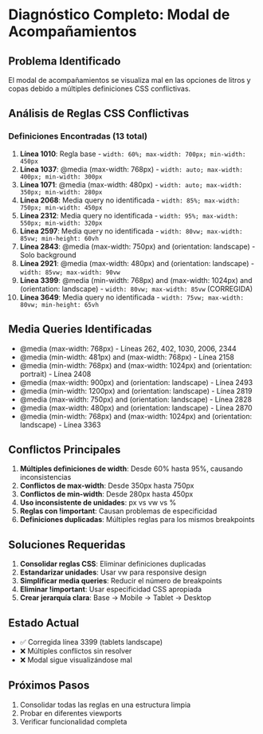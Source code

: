 # Diagnóstico Completo: Modal de Acompañamientos

## Problema Identificado
El modal de acompañamientos se visualiza mal en las opciones de litros y copas debido a múltiples definiciones CSS conflictivas.

## Análisis de Reglas CSS Conflictivas

### Definiciones Encontradas (13 total)
1. **Línea 1010**: Regla base - `width: 60%; max-width: 700px; min-width: 450px`
2. **Línea 1037**: @media (max-width: 768px) - `width: auto; max-width: 400px; min-width: 300px`
3. **Línea 1071**: @media (max-width: 480px) - `width: auto; max-width: 350px; min-width: 280px`
4. **Línea 2068**: Media query no identificada - `width: 85%; max-width: 750px; min-width: 450px`
5. **Línea 2312**: Media query no identificada - `width: 95%; max-width: 550px; min-width: 320px`
6. **Línea 2597**: Media query no identificada - `width: 80vw; max-width: 85vw; min-height: 60vh`
7. **Línea 2843**: @media (max-width: 750px) and (orientation: landscape) - Solo background
8. **Línea 2921**: @media (max-width: 480px) and (orientation: landscape) - `width: 85vw; max-width: 90vw`
9. **Línea 3399**: @media (min-width: 768px) and (max-width: 1024px) and (orientation: landscape) - `width: 80vw; max-width: 85vw` (CORREGIDA)
10. **Línea 3649**: Media query no identificada - `width: 75vw; max-width: 80vw; min-height: 65vh`

## Media Queries Identificadas
- @media (max-width: 768px) - Líneas 262, 402, 1030, 2006, 2344
- @media (min-width: 481px) and (max-width: 768px) - Línea 2158
- @media (min-width: 768px) and (max-width: 1024px) and (orientation: portrait) - Línea 2408
- @media (max-width: 900px) and (orientation: landscape) - Línea 2493
- @media (min-width: 1200px) and (orientation: landscape) - Línea 2819
- @media (max-width: 750px) and (orientation: landscape) - Línea 2828
- @media (max-width: 480px) and (orientation: landscape) - Línea 2870
- @media (min-width: 768px) and (max-width: 1024px) and (orientation: landscape) - Línea 3363

## Conflictos Principales
1. **Múltiples definiciones de width**: Desde 60% hasta 95%, causando inconsistencias
2. **Conflictos de max-width**: Desde 350px hasta 750px
3. **Conflictos de min-width**: Desde 280px hasta 450px
4. **Uso inconsistente de unidades**: px vs vw vs %
5. **Reglas con !important**: Causan problemas de especificidad
6. **Definiciones duplicadas**: Múltiples reglas para los mismos breakpoints

## Soluciones Requeridas
1. **Consolidar reglas CSS**: Eliminar definiciones duplicadas
2. **Estandarizar unidades**: Usar vw para responsive design
3. **Simplificar media queries**: Reducir el número de breakpoints
4. **Eliminar !important**: Usar especificidad CSS apropiada
5. **Crear jerarquía clara**: Base → Mobile → Tablet → Desktop

## Estado Actual
- ✅ Corregida línea 3399 (tablets landscape)
- ❌ Múltiples conflictos sin resolver
- ❌ Modal sigue visualizándose mal

## Próximos Pasos
1. Consolidar todas las reglas en una estructura limpia
2. Probar en diferentes viewports
3. Verificar funcionalidad completa